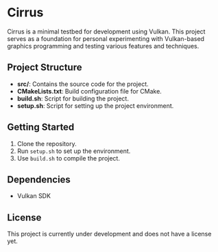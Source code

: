# Cirrus

Cirrus is a minimal testbed for development using Vulkan. This project serves as a foundation for personal experimenting with Vulkan-based graphics programming and testing various features and techniques.

## Project Structure

- **src/**: Contains the source code for the project.
- **CMakeLists.txt**: Build configuration file for CMake.
- **build.sh**: Script for building the project.
- **setup.sh**: Script for setting up the project environment.

## Getting Started

1. Clone the repository.
2. Run `setup.sh` to set up the environment.
3. Use `build.sh` to compile the project.

## Dependencies

- Vulkan SDK

## License

This project is currently under development and does not have a license yet.
